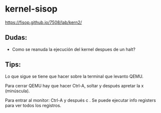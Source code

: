 # kernel-sisop
https://fisop.github.io/7508/lab/kern2/

## Dudas:
* Como se reanuda la ejecución del kernel despues de un halt?

## Tips:
 Lo que sigue se tiene que hacer sobre la terminal que levanto QEMU.
 
 Para cerrar QEMU hay que hacer Ctrl-A, soltar y después apretar la x (minúscula).
 
 Para entrar al monitor: Ctrl-A y después c . Se puede ejecutar info registers
 para ver todos los registros.
